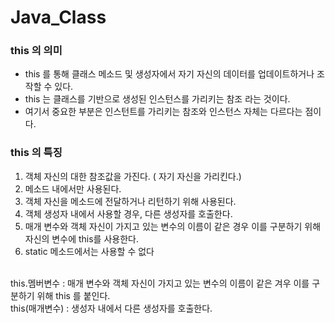 <h1> Java_Class </h1>

<h3> this 의 의미 </h3>

* this 를 통해 클래스 메소드 및 생성자에서 자기 자신의 데이터를 업데이트하거나 조작할 수 있다.
* this 는 클래스를 기반으로 생성된 인스턴스를 가리키는 참조 라는 것이다.
* 여기서 중요한 부분은 인스턴트를 가리키는 참조와 인스턴스 자체는 다르다는 점이다.
### this 의 특징
1. 객체 자신의 대한 참조값을 가진다. ( 자기 자신을 가리킨다.)<br>
2. 메소드 내에서만 사용된다.<br>
3. 객체 자신을 메소드에 전달하거나 리턴하기 위해 사용된다.<br>
4. 객체 생성자 내에서 사용할 경우, 다른 생성자를 호출한다.<br>
5. 매개 변수와 객체 자신이 가지고 있는 변수의 이름이 같은 경우 이를 구분하기 위해 자신의 변수에 this를 사용한다.<br>
6. static 메소드에서는 사용할 수 없다<br>
<br>
 this.멤버변수 : 매개 변수와 객체 자신이 가지고 있는 변수의 이름이 같은 겨우 이를 구분하기 위해 this 를 붙인다.<br>
 this(매개변수) : 생성자 내에서 다른 생성자를 호출한다.<br>

